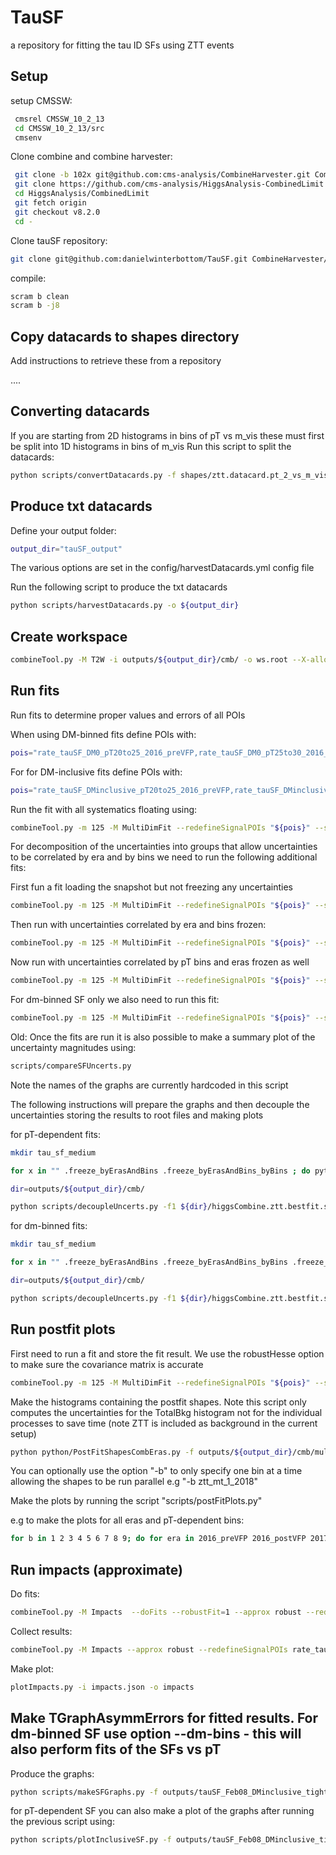 # TauSF
a repository for fitting the tau ID SFs using ZTT events

## Setup

setup CMSSW:

```bash
 cmsrel CMSSW_10_2_13
 cd CMSSW_10_2_13/src
 cmsenv
``` 
Clone combine and combine harvester:

```bash
 git clone -b 102x git@github.com:cms-analysis/CombineHarvester.git CombineHarvester
 git clone https://github.com/cms-analysis/HiggsAnalysis-CombinedLimit.git HiggsAnalysis/CombinedLimit
 cd HiggsAnalysis/CombinedLimit
 git fetch origin
 git checkout v8.2.0
 cd -
```

Clone tauSF repository:

```bash
git clone git@github.com:danielwinterbottom/TauSF.git CombineHarvester/TauSF
```

compile:

```bash
scram b clean
scram b -j8
``` 

## Copy datacards to shapes directory

Add instructions to retrieve these from a repository

....

## Converting datacards

If you are starting from 2D histograms in bins of pT vs m_vis these must first be split into
1D histograms in bins of m_vis
Run this script to split the datacards:

```bash
python scripts/convertDatacards.py -f shapes/ztt.datacard.pt_2_vs_m_vis.mt.2017.root
```

## Produce txt datacards

Define your output folder:

```bash
output_dir="tauSF_output"
```

The various options are set in the config/harvestDatacards.yml config file 

Run the following script to produce the txt datacards
```bash
python scripts/harvestDatacards.py -o ${output_dir}
```

## Create workspace

```bash
combineTool.py -M T2W -i outputs/${output_dir}/cmb/ -o ws.root --X-allow-no-signal
```

## Run fits 

Run fits to determine proper values and errors of all POIs

When using DM-binned fits define POIs with:

```bash
pois="rate_tauSF_DM0_pT20to25_2016_preVFP,rate_tauSF_DM0_pT25to30_2016_preVFP,rate_tauSF_DM0_pT30to35_2016_preVFP,rate_tauSF_DM0_pT35to40_2016_preVFP,rate_tauSF_DM0_pT40to50_2016_preVFP,rate_tauSF_DM0_pT50to60_2016_preVFP,rate_tauSF_DM0_pT60to80_2016_preVFP,rate_tauSF_DM0_pT80to100_2016_preVFP,rate_tauSF_DM0_pT100to200_2016_preVFP,rate_tauSF_DM1_pT20to25_2016_preVFP,rate_tauSF_DM1_pT25to30_2016_preVFP,rate_tauSF_DM1_pT30to35_2016_preVFP,rate_tauSF_DM1_pT35to40_2016_preVFP,rate_tauSF_DM1_pT40to50_2016_preVFP,rate_tauSF_DM1_pT50to60_2016_preVFP,rate_tauSF_DM1_pT60to80_2016_preVFP,rate_tauSF_DM1_pT80to100_2016_preVFP,rate_tauSF_DM1_pT100to200_2016_preVFP,rate_tauSF_DM10_pT20to25_2016_preVFP,rate_tauSF_DM10_pT25to30_2016_preVFP,rate_tauSF_DM10_pT30to35_2016_preVFP,rate_tauSF_DM10_pT35to40_2016_preVFP,rate_tauSF_DM10_pT40to50_2016_preVFP,rate_tauSF_DM10_pT50to60_2016_preVFP,rate_tauSF_DM10_pT60to80_2016_preVFP,rate_tauSF_DM10_pT80to100_2016_preVFP,rate_tauSF_DM10_pT100to200_2016_preVFP,rate_tauSF_DM11_pT20to25_2016_preVFP,rate_tauSF_DM11_pT25to30_2016_preVFP,rate_tauSF_DM11_pT30to35_2016_preVFP,rate_tauSF_DM11_pT35to40_2016_preVFP,rate_tauSF_DM11_pT40to50_2016_preVFP,rate_tauSF_DM11_pT50to60_2016_preVFP,rate_tauSF_DM11_pT60to80_2016_preVFP,rate_tauSF_DM11_pT80to100_2016_preVFP,rate_tauSF_DM11_pT100to200_2016_preVFP,rate_tauSF_DM0_pT20to25_2016_postVFP,rate_tauSF_DM0_pT25to30_2016_postVFP,rate_tauSF_DM0_pT30to35_2016_postVFP,rate_tauSF_DM0_pT35to40_2016_postVFP,rate_tauSF_DM0_pT40to50_2016_postVFP,rate_tauSF_DM0_pT50to60_2016_postVFP,rate_tauSF_DM0_pT60to80_2016_postVFP,rate_tauSF_DM0_pT80to100_2016_postVFP,rate_tauSF_DM0_pT100to200_2016_postVFP,rate_tauSF_DM1_pT20to25_2016_postVFP,rate_tauSF_DM1_pT25to30_2016_postVFP,rate_tauSF_DM1_pT30to35_2016_postVFP,rate_tauSF_DM1_pT35to40_2016_postVFP,rate_tauSF_DM1_pT40to50_2016_postVFP,rate_tauSF_DM1_pT50to60_2016_postVFP,rate_tauSF_DM1_pT60to80_2016_postVFP,rate_tauSF_DM1_pT80to100_2016_postVFP,rate_tauSF_DM1_pT100to200_2016_postVFP,rate_tauSF_DM10_pT20to25_2016_postVFP,rate_tauSF_DM10_pT25to30_2016_postVFP,rate_tauSF_DM10_pT30to35_2016_postVFP,rate_tauSF_DM10_pT35to40_2016_postVFP,rate_tauSF_DM10_pT40to50_2016_postVFP,rate_tauSF_DM10_pT50to60_2016_postVFP,rate_tauSF_DM10_pT60to80_2016_postVFP,rate_tauSF_DM10_pT80to100_2016_postVFP,rate_tauSF_DM10_pT100to200_2016_postVFP,rate_tauSF_DM11_pT20to25_2016_postVFP,rate_tauSF_DM11_pT25to30_2016_postVFP,rate_tauSF_DM11_pT30to35_2016_postVFP,rate_tauSF_DM11_pT35to40_2016_postVFP,rate_tauSF_DM11_pT40to50_2016_postVFP,rate_tauSF_DM11_pT50to60_2016_postVFP,rate_tauSF_DM11_pT60to80_2016_postVFP,rate_tauSF_DM11_pT80to100_2016_postVFP,rate_tauSF_DM11_pT100to200_2016_postVFP,rate_tauSF_DM0_pT20to25_2017,rate_tauSF_DM0_pT25to30_2017,rate_tauSF_DM0_pT30to35_2017,rate_tauSF_DM0_pT35to40_2017,rate_tauSF_DM0_pT40to50_2017,rate_tauSF_DM0_pT50to60_2017,rate_tauSF_DM0_pT60to80_2017,rate_tauSF_DM0_pT80to100_2017,rate_tauSF_DM0_pT100to200_2017,rate_tauSF_DM1_pT20to25_2017,rate_tauSF_DM1_pT25to30_2017,rate_tauSF_DM1_pT30to35_2017,rate_tauSF_DM1_pT35to40_2017,rate_tauSF_DM1_pT40to50_2017,rate_tauSF_DM1_pT50to60_2017,rate_tauSF_DM1_pT60to80_2017,rate_tauSF_DM1_pT80to100_2017,rate_tauSF_DM1_pT100to200_2017,rate_tauSF_DM10_pT20to25_2017,rate_tauSF_DM10_pT25to30_2017,rate_tauSF_DM10_pT30to35_2017,rate_tauSF_DM10_pT35to40_2017,rate_tauSF_DM10_pT40to50_2017,rate_tauSF_DM10_pT50to60_2017,rate_tauSF_DM10_pT60to80_2017,rate_tauSF_DM10_pT80to100_2017,rate_tauSF_DM10_pT100to200_2017,rate_tauSF_DM11_pT20to25_2017,rate_tauSF_DM11_pT25to30_2017,rate_tauSF_DM11_pT30to35_2017,rate_tauSF_DM11_pT35to40_2017,rate_tauSF_DM11_pT40to50_2017,rate_tauSF_DM11_pT50to60_2017,rate_tauSF_DM11_pT60to80_2017,rate_tauSF_DM11_pT80to100_2017,rate_tauSF_DM11_pT100to200_2017,rate_tauSF_DM0_pT20to25_2018,rate_tauSF_DM0_pT25to30_2018,rate_tauSF_DM0_pT30to35_2018,rate_tauSF_DM0_pT35to40_2018,rate_tauSF_DM0_pT40to50_2018,rate_tauSF_DM0_pT50to60_2018,rate_tauSF_DM0_pT60to80_2018,rate_tauSF_DM0_pT80to100_2018,rate_tauSF_DM0_pT100to200_2018,rate_tauSF_DM1_pT20to25_2018,rate_tauSF_DM1_pT25to30_2018,rate_tauSF_DM1_pT30to35_2018,rate_tauSF_DM1_pT35to40_2018,rate_tauSF_DM1_pT40to50_2018,rate_tauSF_DM1_pT50to60_2018,rate_tauSF_DM1_pT60to80_2018,rate_tauSF_DM1_pT80to100_2018,rate_tauSF_DM1_pT100to200_2018,rate_tauSF_DM10_pT20to25_2018,rate_tauSF_DM10_pT25to30_2018,rate_tauSF_DM10_pT30to35_2018,rate_tauSF_DM10_pT35to40_2018,rate_tauSF_DM10_pT40to50_2018,rate_tauSF_DM10_pT50to60_2018,rate_tauSF_DM10_pT60to80_2018,rate_tauSF_DM10_pT80to100_2018,rate_tauSF_DM10_pT100to200_2018,rate_tauSF_DM11_pT20to25_2018,rate_tauSF_DM11_pT25to30_2018,rate_tauSF_DM11_pT30to35_2018,rate_tauSF_DM11_pT35to40_2018,rate_tauSF_DM11_pT40to50_2018,rate_tauSF_DM11_pT50to60_2018,rate_tauSF_DM11_pT60to80_2018,rate_tauSF_DM11_pT80to100_2018,rate_tauSF_DM11_pT100to200_2018"
```


For for DM-inclusive fits define POIs with:

```bash
pois="rate_tauSF_DMinclusive_pT20to25_2016_preVFP,rate_tauSF_DMinclusive_pT25to30_2016_preVFP,rate_tauSF_DMinclusive_pT30to35_2016_preVFP,rate_tauSF_DMinclusive_pT35to40_2016_preVFP,rate_tauSF_DMinclusive_pT40to50_2016_preVFP,rate_tauSF_DMinclusive_pT50to60_2016_preVFP,rate_tauSF_DMinclusive_pT60to80_2016_preVFP,rate_tauSF_DMinclusive_pT80to100_2016_preVFP,rate_tauSF_DMinclusive_pT100to200_2016_preVFP,rate_tauSF_DMinclusive_pT20to25_2016_postVFP,rate_tauSF_DMinclusive_pT25to30_2016_postVFP,rate_tauSF_DMinclusive_pT30to35_2016_postVFP,rate_tauSF_DMinclusive_pT35to40_2016_postVFP,rate_tauSF_DMinclusive_pT40to50_2016_postVFP,rate_tauSF_DMinclusive_pT50to60_2016_postVFP,rate_tauSF_DMinclusive_pT60to80_2016_postVFP,rate_tauSF_DMinclusive_pT80to100_2016_postVFP,rate_tauSF_DMinclusive_pT100to200_2016_postVFP,rate_tauSF_DMinclusive_pT20to25_2017,rate_tauSF_DMinclusive_pT25to30_2017,rate_tauSF_DMinclusive_pT30to35_2017,rate_tauSF_DMinclusive_pT35to40_2017,rate_tauSF_DMinclusive_pT40to50_2017,rate_tauSF_DMinclusive_pT50to60_2017,rate_tauSF_DMinclusive_pT60to80_2017,rate_tauSF_DMinclusive_pT80to100_2017,rate_tauSF_DMinclusive_pT100to200_2017,rate_tauSF_DMinclusive_pT20to25_2018,rate_tauSF_DMinclusive_pT25to30_2018,rate_tauSF_DMinclusive_pT30to35_2018,rate_tauSF_DMinclusive_pT35to40_2018,rate_tauSF_DMinclusive_pT40to50_2018,rate_tauSF_DMinclusive_pT50to60_2018,rate_tauSF_DMinclusive_pT60to80_2018,rate_tauSF_DMinclusive_pT80to100_2018,rate_tauSF_DMinclusive_pT100to200_2018"
```

Run the fit with all systematics floating using:

```bash
combineTool.py -m 125 -M MultiDimFit --redefineSignalPOIs "${pois}" --saveWorkspace --X-rtd MINIMIZER_analytic --expectSignal 0 --cminDefaultMinimizerStrategy 0 --cminDefaultMinimizerTolerance 0.1 --algo singles --cl=0.68 --there -n ".ztt.bestfit.singles" -d outputs/${output_dir}/cmb/ws.root
```

For decomposition of the uncertainties into groups that allow uncertainties to be correlated by era and by bins we need to run the following additional fits:

First fun a fit loading the snapshot but not freezing any uncertainties

```bash
combineTool.py -m 125 -M MultiDimFit --redefineSignalPOIs "${pois}" --saveWorkspace --X-rtd MINIMIZER_analytic --expectSignal 0 --cminDefaultMinimizerStrategy 0 --cminDefaultMinimizerTolerance 0.1 --algo singles --cl=0.68 --there -d outputs/${output_dir}/cmb/higgsCombine.ztt.bestfit.singles.MultiDimFit.mH125.root -n ".ztt.bestfit.singles.postfit" --snapshotName MultiDimFit
```

Then run with uncertainties correlated by era and bins frozen:

```bash
combineTool.py -m 125 -M MultiDimFit --redefineSignalPOIs "${pois}" --saveWorkspace --X-rtd MINIMIZER_analytic --expectSignal 0 --cminDefaultMinimizerStrategy 0 --cminDefaultMinimizerTolerance 0.1 --algo singles --cl=0.68 --there -d outputs/${output_dir}/cmb/higgsCombine.ztt.bestfit.singles.MultiDimFit.mH125.root -n ".ztt.bestfit.singles.postfit.freeze_byErasAndBins" --snapshotName MultiDimFit  --snapshotName MultiDimFit --freezeNuisanceGroups byErasAndBins
```

Now run with uncertainties correlated by pT bins and eras frozen as well 

```bash
combineTool.py -m 125 -M MultiDimFit --redefineSignalPOIs "${pois}" --saveWorkspace --X-rtd MINIMIZER_analytic --expectSignal 0 --cminDefaultMinimizerStrategy 0 --cminDefaultMinimizerTolerance 0.1 --algo singles --cl=0.68 --there -d outputs/${output_dir}/cmb/higgsCombine.ztt.bestfit.singles.MultiDimFit.mH125.root -n ".ztt.bestfit.singles.postfit.freeze_byErasAndBins_byBins" --snapshotName MultiDimFit  --snapshotName MultiDimFit --freezeNuisanceGroups byErasAndBins,byBins
```

For dm-binned SF only we also need to run this fit:

```bash
combineTool.py -m 125 -M MultiDimFit --redefineSignalPOIs "${pois}" --saveWorkspace --X-rtd MINIMIZER_analytic --expectSignal 0 --cminDefaultMinimizerStrategy 0 --cminDefaultMinimizerTolerance 0.1 --algo singles --cl=0.68 --there -d outputs/${output_dir}/cmb/higgsCombine.ztt.bestfit.singles.MultiDimFit.mH125.root -n ".ztt.bestfit.singles.postfit.freeze_byErasAndBins_byBins_byDM" --snapshotName MultiDimFit  --snapshotName MultiDimFit --freezeNuisanceGroups byErasAndBins,byBins,byDM0,byDM1,byDM10,byDM11
```

Old: Once the fits are run it is also possible to make a summary plot of the uncertainty magnitudes using:

```bash
scripts/compareSFUncerts.py 
```
Note the names of the graphs are currently hardcoded in this script

The following instructions will prepare the graphs and then decouple the uncertainties storing the results to root files and making plots


for pT-dependent fits:

```bash
mkdir tau_sf_medium

for x in "" .freeze_byErasAndBins .freeze_byErasAndBins_byBins ; do python scripts/makeSFGraphs.py  -f outputs/${output_dir}/cmb/higgsCombine.ztt.bestfit.singles.postfit${x}.MultiDimFit.mH125.root; done

dir=outputs/${output_dir}/cmb/

python scripts/decoupleUncerts.py -f1 ${dir}/higgsCombine.ztt.bestfit.singles.postfit.MultiDimFit.mH125.TGraphAsymmErrors.root -f2 ${dir}/higgsCombine.ztt.bestfit.singles.postfit.freeze_byErasAndBins.MultiDimFit.mH125.TGraphAsymmErrors.root -f3 ${dir}/higgsCombine.ztt.bestfit.singles.postfit.freeze_byErasAndBins_byBins.MultiDimFit.mH125.TGraphAsymmErrors.root -o tau_sf_medium
```

for dm-binned fits: 

```bash
mkdir tau_sf_medium

for x in "" .freeze_byErasAndBins .freeze_byErasAndBins_byBins .freeze_byErasAndBins_byBins_byDM; do python scripts/makeSFGraphs.py  -f outputs/${output_dir}/cmb/higgsCombine.ztt.bestfit.singles.postfit${x}.MultiDimFit.mH125.root --dm-bins; done

dir=outputs/${output_dir}/cmb/

python scripts/decoupleUncerts.py -f1 ${dir}/higgsCombine.ztt.bestfit.singles.postfit.MultiDimFit.mH125.TGraphAsymmErrors.root -f2 ${dir}/higgsCombine.ztt.bestfit.singles.postfit.freeze_byErasAndBins.MultiDimFit.mH125.TGraphAsymmErrors.root -f3 ${dir}/higgsCombine.ztt.bestfit.singles.postfit.freeze_byErasAndBins_byBins.MultiDimFit.mH125.TGraphAsymmErrors.root  -f4 ${dir}/higgsCombine.ztt.bestfit.singles.postfit.freeze_byErasAndBins_byBins_byDM.MultiDimFit.mH125.TGraphAsymmErrors.root --dm-bins -o tau_sf_medium
```

## Run postfit plots

First need to run a fit and store the fit result. We use the robustHesse option to make sure the covariance matrix is accurate 

```bash
combineTool.py -m 125 -M MultiDimFit --redefineSignalPOIs "${pois}" --saveFitResult --X-rtd MINIMIZER_analytic --expectSignal 0 --cminDefaultMinimizerStrategy 0 --cminDefaultMinimizerTolerance 0.1 --algo none --there -n ".ztt.bestfit.singles.robustHesse" -d outputs/${output_dir}/cmb/ws.root --robustHesse=1
``` 

Make the histograms containing the postfit shapes.
Note this script only computes the uncertainties for the TotalBkg histogram not for the individual processes to save time (note ZTT is included as background in the current setup)

```bash
python python/PostFitShapesCombEras.py -f outputs/${output_dir}/cmb/multidimfit.ztt.bestfit.singles.robustHesse.root:fit_mdf -w outputs/${output_dir}/cmb/ws.root -d outputs/${output_dir}/cmb/combined.txt.cmb --output shapes_postfit.root
```
You can optionally use the option "-b" to only specify one bin at a time allowing the shapes to be run parallel e.g "-b ztt_mt_1_2018"

Make the plots by running the script "scripts/postFitPlots.py"

e.g to make the plots for all eras and pT-dependent bins:

```bash
for b in 1 2 3 4 5 6 7 8 9; do for era in 2016_preVFP 2016_postVFP 2017 2018; do python scripts/postFitPlots.py --file shapes_postfit.root --file_dir ztt_mt_${b}_${era} --ratio --ratio_range 0.8,1.2; done; done
```

## Run impacts (approximate)

Do fits:
```bash
combineTool.py -M Impacts  --doFits --robustFit=1 --approx robust --redefineSignalPOIs rate_tauSF_DM1_pT40to50_2018 -d outputs/tauSF_output_DMbinned/cmb/ws.root  -n ".ztt.impacts"  --X-rtd MINIMIZER_analytic --cminDefaultMinimizerStrategy 0 --cminDefaultMinimizerTolerance 0.1 -m 125
```
Collect results:

```bash
combineTool.py -M Impacts --approx robust --redefineSignalPOIs rate_tauSF_DM1_pT40to50_2018 -d outputs/tauSF_output_DMbinned/cmb/ws.root  -n ".ztt.impacts" -o impacts.json -m 125
```

Make plot:
```bash
plotImpacts.py -i impacts.json -o impacts
```

## Make TGraphAsymmErrors for fitted results. For dm-binned SF use option --dm-bins - this will also perform fits of the SFs vs pT 

Produce the graphs:

```bash
python scripts/makeSFGraphs.py -f outputs/tauSF_Feb08_DMinclusive_tightVsE_mTLt30/cmb/higgsCombine.ztt.bestfit.singles.MultiDimFit.mH125.root
```

for pT-dependent SF you can also make a plot of the graphs after running the previous script using:

```bash
python scripts/plotInclusiveSF.py -f outputs/tauSF_Feb08_DMinclusive_tightVsE_mTLt30/cmb/higgsCombine.ztt.bestfit.singles.MultiDimFit.mH125.TGraphAsymmErrors.root
```
